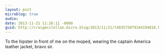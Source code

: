 ```yaml
---
layout: post
microblog: true
audio: 
date: 2013-11-21 11:26:11 -0600
guid: http://craigmcclellan.micro.blog/2013/11/21/t403575079164194816.html
---
```

To the hipster in front of me on the moped, wearing the captain America leather jacket, bravo sir.
